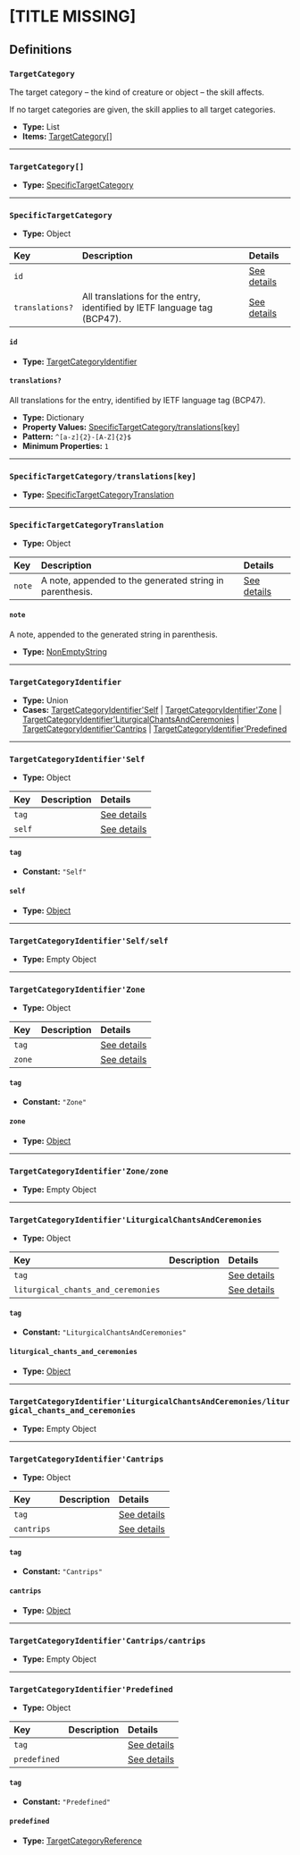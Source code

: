 # [TITLE MISSING]

## Definitions

### <a name="TargetCategory"></a> `TargetCategory`

The target category – the kind of creature or object – the skill affects.

If no target categories are given, the skill applies to all target
categories.

- **Type:** List
- **Items:** <a href="#TargetCategory[]">TargetCategory[]</a>

---

### <a name="TargetCategory[]"></a> `TargetCategory[]`

- **Type:** <a href="#SpecificTargetCategory">SpecificTargetCategory</a>

---

### <a name="SpecificTargetCategory"></a> `SpecificTargetCategory`

- **Type:** Object

Key | Description | Details
:-- | :-- | :--
`id` |  | <a href="#SpecificTargetCategory/id">See details</a>
`translations?` | All translations for the entry, identified by IETF language tag (BCP47). | <a href="#SpecificTargetCategory/translations">See details</a>

#### <a name="SpecificTargetCategory/id"></a> `id`

- **Type:** <a href="#TargetCategoryIdentifier">TargetCategoryIdentifier</a>

#### <a name="SpecificTargetCategory/translations"></a> `translations?`

All translations for the entry, identified by IETF language tag (BCP47).

- **Type:** Dictionary
- **Property Values:** <a href="#SpecificTargetCategory/translations[key]">SpecificTargetCategory/translations[key]</a>
- **Pattern:** `^[a-z]{2}-[A-Z]{2}$`
- **Minimum Properties:** `1`

---

### <a name="SpecificTargetCategory/translations[key]"></a> `SpecificTargetCategory/translations[key]`

- **Type:** <a href="#SpecificTargetCategoryTranslation">SpecificTargetCategoryTranslation</a>

---

### <a name="SpecificTargetCategoryTranslation"></a> `SpecificTargetCategoryTranslation`

- **Type:** Object

Key | Description | Details
:-- | :-- | :--
`note` | A note, appended to the generated string in parenthesis. | <a href="#SpecificTargetCategoryTranslation/note">See details</a>

#### <a name="SpecificTargetCategoryTranslation/note"></a> `note`

A note, appended to the generated string in parenthesis.

- **Type:** <a href="./_NonEmptyString.md#NonEmptyString">NonEmptyString</a>

---

### <a name="TargetCategoryIdentifier"></a> `TargetCategoryIdentifier`

- **Type:** Union
- **Cases:** <a href="#TargetCategoryIdentifier'Self">TargetCategoryIdentifier'Self</a> | <a href="#TargetCategoryIdentifier'Zone">TargetCategoryIdentifier'Zone</a> | <a href="#TargetCategoryIdentifier'LiturgicalChantsAndCeremonies">TargetCategoryIdentifier'LiturgicalChantsAndCeremonies</a> | <a href="#TargetCategoryIdentifier'Cantrips">TargetCategoryIdentifier'Cantrips</a> | <a href="#TargetCategoryIdentifier'Predefined">TargetCategoryIdentifier'Predefined</a>

---

### <a name="TargetCategoryIdentifier'Self"></a> `TargetCategoryIdentifier'Self`

- **Type:** Object

Key | Description | Details
:-- | :-- | :--
`tag` |  | <a href="#TargetCategoryIdentifier'Self/tag">See details</a>
`self` |  | <a href="#TargetCategoryIdentifier'Self/self">See details</a>

#### <a name="TargetCategoryIdentifier'Self/tag"></a> `tag`

- **Constant:** `"Self"`

#### <a name="TargetCategoryIdentifier'Self/self"></a> `self`

- **Type:** <a href="#TargetCategoryIdentifier'Self/self">Object</a>

---

### <a name="TargetCategoryIdentifier'Self/self"></a> `TargetCategoryIdentifier'Self/self`

- **Type:** Empty Object

---

### <a name="TargetCategoryIdentifier'Zone"></a> `TargetCategoryIdentifier'Zone`

- **Type:** Object

Key | Description | Details
:-- | :-- | :--
`tag` |  | <a href="#TargetCategoryIdentifier'Zone/tag">See details</a>
`zone` |  | <a href="#TargetCategoryIdentifier'Zone/zone">See details</a>

#### <a name="TargetCategoryIdentifier'Zone/tag"></a> `tag`

- **Constant:** `"Zone"`

#### <a name="TargetCategoryIdentifier'Zone/zone"></a> `zone`

- **Type:** <a href="#TargetCategoryIdentifier'Zone/zone">Object</a>

---

### <a name="TargetCategoryIdentifier'Zone/zone"></a> `TargetCategoryIdentifier'Zone/zone`

- **Type:** Empty Object

---

### <a name="TargetCategoryIdentifier'LiturgicalChantsAndCeremonies"></a> `TargetCategoryIdentifier'LiturgicalChantsAndCeremonies`

- **Type:** Object

Key | Description | Details
:-- | :-- | :--
`tag` |  | <a href="#TargetCategoryIdentifier'LiturgicalChantsAndCeremonies/tag">See details</a>
`liturgical_chants_and_ceremonies` |  | <a href="#TargetCategoryIdentifier'LiturgicalChantsAndCeremonies/liturgical_chants_and_ceremonies">See details</a>

#### <a name="TargetCategoryIdentifier'LiturgicalChantsAndCeremonies/tag"></a> `tag`

- **Constant:** `"LiturgicalChantsAndCeremonies"`

#### <a name="TargetCategoryIdentifier'LiturgicalChantsAndCeremonies/liturgical_chants_and_ceremonies"></a> `liturgical_chants_and_ceremonies`

- **Type:** <a href="#TargetCategoryIdentifier'LiturgicalChantsAndCeremonies/liturgical_chants_and_ceremonies">Object</a>

---

### <a name="TargetCategoryIdentifier'LiturgicalChantsAndCeremonies/liturgical_chants_and_ceremonies"></a> `TargetCategoryIdentifier'LiturgicalChantsAndCeremonies/liturgical_chants_and_ceremonies`

- **Type:** Empty Object

---

### <a name="TargetCategoryIdentifier'Cantrips"></a> `TargetCategoryIdentifier'Cantrips`

- **Type:** Object

Key | Description | Details
:-- | :-- | :--
`tag` |  | <a href="#TargetCategoryIdentifier'Cantrips/tag">See details</a>
`cantrips` |  | <a href="#TargetCategoryIdentifier'Cantrips/cantrips">See details</a>

#### <a name="TargetCategoryIdentifier'Cantrips/tag"></a> `tag`

- **Constant:** `"Cantrips"`

#### <a name="TargetCategoryIdentifier'Cantrips/cantrips"></a> `cantrips`

- **Type:** <a href="#TargetCategoryIdentifier'Cantrips/cantrips">Object</a>

---

### <a name="TargetCategoryIdentifier'Cantrips/cantrips"></a> `TargetCategoryIdentifier'Cantrips/cantrips`

- **Type:** Empty Object

---

### <a name="TargetCategoryIdentifier'Predefined"></a> `TargetCategoryIdentifier'Predefined`

- **Type:** Object

Key | Description | Details
:-- | :-- | :--
`tag` |  | <a href="#TargetCategoryIdentifier'Predefined/tag">See details</a>
`predefined` |  | <a href="#TargetCategoryIdentifier'Predefined/predefined">See details</a>

#### <a name="TargetCategoryIdentifier'Predefined/tag"></a> `tag`

- **Constant:** `"Predefined"`

#### <a name="TargetCategoryIdentifier'Predefined/predefined"></a> `predefined`

- **Type:** <a href="./_SimpleReferences.md#TargetCategoryReference">TargetCategoryReference</a>
